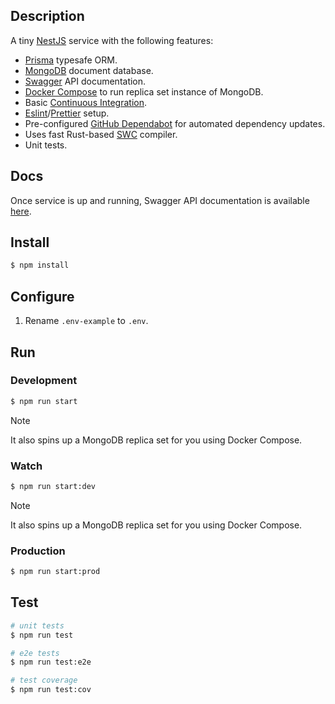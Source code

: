 ## Description

A tiny [NestJS](https://nestjs.com/) service with the following features:

- [Prisma](https://www.prisma.io/) typesafe ORM.
- [MongoDB](https://www.mongodb.com/) document database.
- [Swagger](https://swagger.io/) API documentation.
- [Docker Compose](https://docs.docker.com/compose/) to run replica set instance of MongoDB.
- Basic [Continuous Integration](./.github/workflows/ci.yml).
- [Eslint](https://eslint.org/)/[Prettier](https://prettier.io/) setup.
- Pre-configured [GitHub Dependabot](https://docs.github.com/en/code-security/dependabot) for automated dependency updates.
- Uses fast Rust-based [SWC](https://swc.rs/) compiler.
- Unit tests.

## Docs

Once service is up and running, Swagger API documentation is available [here](http://localhost:3000/docs).

## Install

```bash
$ npm install
```

## Configure

1. Rename `.env-example` to `.env`.

## Run

### Development

```bash
$ npm run start
```

> [!NOTE]
> It also spins up a MongoDB replica set for you using Docker Compose.

### Watch

```bash
$ npm run start:dev
```

> [!NOTE]
> It also spins up a MongoDB replica set for you using Docker Compose.

### Production

```bash
$ npm run start:prod
```

## Test

```bash
# unit tests
$ npm run test

# e2e tests
$ npm run test:e2e

# test coverage
$ npm run test:cov
```
